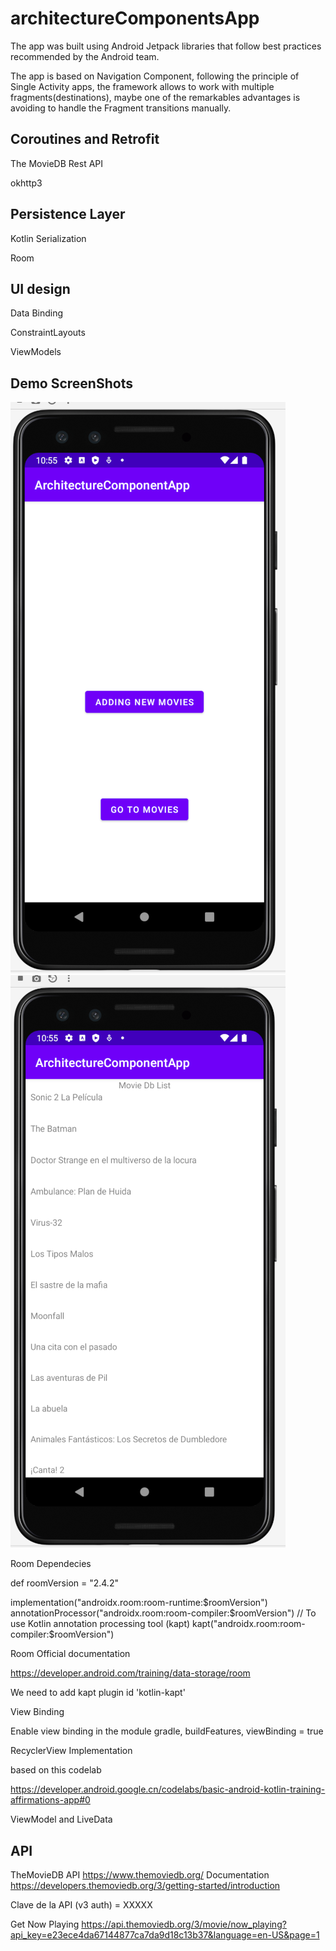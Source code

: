 # architectureComponentsApp

The app was built using Android Jetpack libraries that follow best practices recommended by the Android team.

The app is based on Navigation Component, following the principle of Single Activity apps, 
the framework allows to work with multiple fragments(destinations), 
maybe one of the remarkables advantages is avoiding to handle the Fragment transitions manually.

## Coroutines and Retrofit

The MovieDB Rest API

okhttp3

## Persistence Layer

Kotlin Serialization

Room

## UI design

Data Binding

ConstraintLayouts

ViewModels

## Demo ScreenShots

![This is an image](https://github.com/tanrobles19/architectureComponentsApp/blob/dev/screenshots_demo/home.png) 
![This is an image](https://github.com/tanrobles19/architectureComponentsApp/blob/dev/screenshots_demo/movie_list.png)

Room Dependecies

def roomVersion = "2.4.2"

implementation("androidx.room:room-runtime:$roomVersion")
annotationProcessor("androidx.room:room-compiler:$roomVersion")
// To use Kotlin annotation processing tool (kapt)
kapt("androidx.room:room-compiler:$roomVersion")

Room Official documentation

https://developer.android.com/training/data-storage/room

We need to add kapt plugin
    id 'kotlin-kapt'


View Binding

Enable view binding in the module gradle, buildFeatures, viewBinding = true

RecyclerView Implementation

based on this codelab

https://developer.android.google.cn/codelabs/basic-android-kotlin-training-affirmations-app#0

ViewModel and LiveData


## API

TheMovieDB API
https://www.themoviedb.org/
Documentation
https://developers.themoviedb.org/3/getting-started/introduction

Clave de la API (v3 auth) = XXXXX

Get Now Playing 
https://api.themoviedb.org/3/movie/now_playing?api_key=e23ece4da67144877ca7da9d18c13b37&language=en-US&page=1